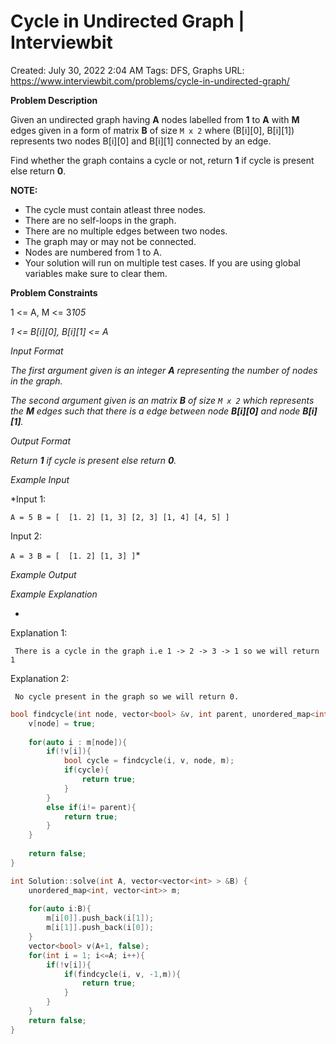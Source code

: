 # Cycle in Undirected Graph | Interviewbit

Created: July 30, 2022 2:04 AM
Tags: DFS, Graphs
URL: https://www.interviewbit.com/problems/cycle-in-undirected-graph/

**Problem Description**

Given an undirected graph having **A** nodes labelled from **1** to **A** with **M** edges given in a form of matrix **B** of size `M x 2` where (B[i][0], B[i][1]) represents two nodes B[i][0] and B[i][1] connected by an edge.

Find whether the graph contains a cycle or not, return **1** if cycle is present else return **0**.

**NOTE:**

- The cycle must contain atleast three nodes.
- There are no self-loops in the graph.
- There are no multiple edges between two nodes.
- The graph may or may not be connected.
- Nodes are numbered from 1 to A.
- Your solution will run on multiple test cases. If you are using global variables make sure to clear them.

**Problem Constraints**

1 <= A, M <= 3*105*

*1 <= B[i][0], B[i][1] <= A*

*Input Format*

*The first argument given is an integer **A** representing the number of nodes in the graph.*

*The second argument given is an matrix **B** of size `M x 2` which represents the **M** edges such that there is a edge between node **B[i][0]** and node **B[i][1]**.*

*Output Format*

*Return **1** if cycle is present else return **0**.*

*Example Input*

*Input 1: 

 `A = 5
 B = [  [1. 2]
        [1, 3]
        [2, 3]
        [1, 4]
        [4, 5]
     ]`
 
Input 2: 

 `A = 3
 B = [  [1. 2]
        [1, 3]
     ]`*

*Example Output*

*Example Explanation*

- 

Explanation 1:

```
 There is a cycle in the graph i.e 1 -> 2 -> 3 -> 1 so we will return 1

```

Explanation 2:

```
 No cycle present in the graph so we will return 0.

```

```cpp
bool findcycle(int node, vector<bool> &v, int parent, unordered_map<int, vector<int>> &m){
    v[node] = true;
    
    for(auto i : m[node]){
        if(!v[i]){
            bool cycle = findcycle(i, v, node, m);
            if(cycle){
                return true;
            }
        }
        else if(i!= parent){
            return true;
        }
    }
    
    return false;
}

int Solution::solve(int A, vector<vector<int> > &B) {
    unordered_map<int, vector<int>> m;
    
    for(auto i:B){
        m[i[0]].push_back(i[1]);
        m[i[1]].push_back(i[0]);
    }  
    vector<bool> v(A+1, false);
    for(int i = 1; i<=A; i++){
        if(!v[i]){
            if(findcycle(i, v, -1,m)){
                return true;
            } 
        }
    }
    return false;
}
```
